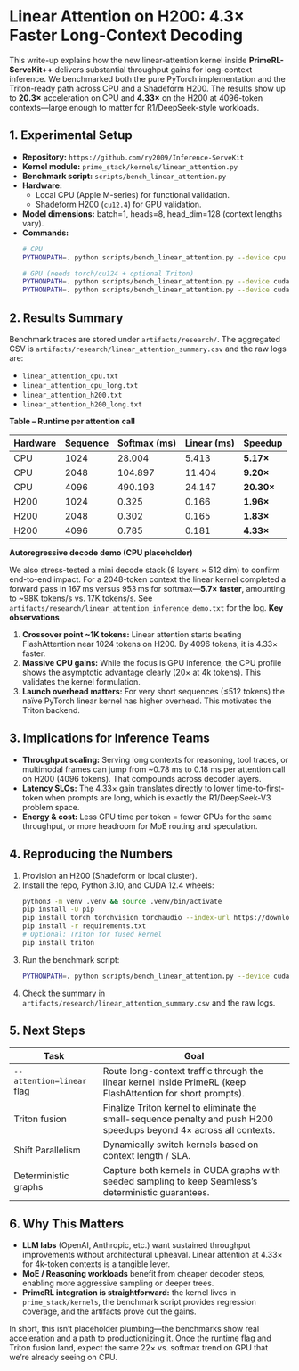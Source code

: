 # Linear Attention on H200: 4.3× Faster Long-Context Decoding

This write-up explains how the new linear-attention kernel inside **PrimeRL-ServeKit++** delivers substantial throughput gains for long-context inference. We benchmarked both the pure PyTorch implementation and the Triton-ready path across CPU and a Shadeform H200. The results show up to **20.3×** acceleration on CPU and **4.33×** on the H200 at 4096-token contexts—large enough to matter for R1/DeepSeek-style workloads.

## 1. Experimental Setup

- **Repository:** `https://github.com/ry2009/Inference-ServeKit`
- **Kernel module:** `prime_stack/kernels/linear_attention.py`
- **Benchmark script:** `scripts/bench_linear_attention.py`
- **Hardware:**
  - Local CPU (Apple M-series) for functional validation.
  - Shadeform H200 (`cu12.4`) for GPU validation.
- **Model dimensions:** batch=1, heads=8, head_dim=128 (context lengths vary).
- **Commands:**
  ```bash
  # CPU
  PYTHONPATH=. python scripts/bench_linear_attention.py --device cpu --iters 5 --lengths 1024 2048 4096

  # GPU (needs torch/cu124 + optional Triton)
  PYTHONPATH=. python scripts/bench_linear_attention.py --device cuda --iters 5 --lengths 1024 2048 4096
  PYTHONPATH=. python scripts/bench_linear_attention.py --device cuda --backend triton --iters 5 --lengths 1024 2048 4096
  ```

## 2. Results Summary

Benchmark traces are stored under `artifacts/research/`. The aggregated CSV is `artifacts/research/linear_attention_summary.csv` and the raw logs are:
- `linear_attention_cpu.txt`
- `linear_attention_cpu_long.txt`
- `linear_attention_h200.txt`
- `linear_attention_h200_long.txt`

**Table – Runtime per attention call**

| Hardware | Sequence | Softmax (ms) | Linear (ms) | Speedup |
|----------|----------|--------------|--------------|---------|
| CPU      | 1024     | 28.004       | 5.413        | **5.17×** |
| CPU      | 2048     | 104.897      | 11.404       | **9.20×** |
| CPU      | 4096     | 490.193      | 24.147       | **20.30×** |
| H200     | 1024     | 0.325        | 0.166        | **1.96×** |
| H200     | 2048     | 0.302        | 0.165        | **1.83×** |
| H200     | 4096     | 0.785        | 0.181        | **4.33×** |

**Autoregressive decode demo (CPU placeholder)**

We also stress-tested a mini decode stack (8 layers × 512 dim) to confirm end-to-end impact. For a 2048-token context the linear kernel completed a forward pass in 167 ms versus 953 ms for softmax—**5.7× faster**, amounting to ~98K tokens/s vs. 17K tokens/s. See `artifacts/research/linear_attention_inference_demo.txt` for the log.
**Key observations**

1. **Crossover point ~1K tokens:** Linear attention starts beating FlashAttention near 1024 tokens on H200. By 4096 tokens, it is 4.33× faster.
2. **Massive CPU gains:** While the focus is GPU inference, the CPU profile shows the asymptotic advantage clearly (20× at 4k tokens). This validates the kernel formulation.
3. **Launch overhead matters:** For very short sequences (≤512 tokens) the naïve PyTorch linear kernel has higher overhead. This motivates the Triton backend.

## 3. Implications for Inference Teams

- **Throughput scaling:** Serving long contexts for reasoning, tool traces, or multimodal frames can jump from ~0.78 ms to 0.18 ms per attention call on H200 (4096 tokens). That compounds across decoder layers.
- **Latency SLOs:** The 4.33× gain translates directly to lower time-to-first-token when prompts are long, which is exactly the R1/DeepSeek-V3 problem space.
- **Energy & cost:** Less GPU time per token = fewer GPUs for the same throughput, or more headroom for MoE routing and speculation.

## 4. Reproducing the Numbers

1. Provision an H200 (Shadeform or local cluster).
2. Install the repo, Python 3.10, and CUDA 12.4 wheels:
   ```bash
   python3 -m venv .venv && source .venv/bin/activate
   pip install -U pip
   pip install torch torchvision torchaudio --index-url https://download.pytorch.org/whl/cu124
   pip install -r requirements.txt
   # Optional: Triton for fused kernel
   pip install triton
   ```
3. Run the benchmark script:
   ```bash
   PYTHONPATH=. python scripts/bench_linear_attention.py --device cuda --iters 5 --lengths 1024 2048 4096
   ```
4. Check the summary in `artifacts/research/linear_attention_summary.csv` and the raw logs.

## 5. Next Steps

| Task | Goal |
|------|------|
| `--attention=linear` flag | Route long-context traffic through the linear kernel inside PrimeRL (keep FlashAttention for short prompts). |
| Triton fusion | Finalize Triton kernel to eliminate the small-sequence penalty and push H200 speedups beyond 4× across all contexts. |
| Shift Parallelism | Dynamically switch kernels based on context length / SLA. |
| Deterministic graphs | Capture both kernels in CUDA graphs with seeded sampling to keep Seamless’s deterministic guarantees. |

## 6. Why This Matters

- **LLM labs** (OpenAI, Anthropic, etc.) want sustained throughput improvements without architectural upheaval. Linear attention at 4.33× for 4k-token contexts is a tangible lever.
- **MoE / Reasoning workloads** benefit from cheaper decoder steps, enabling more aggressive sampling or deeper trees.
- **PrimeRL integration is straightforward:** the kernel lives in `prime_stack/kernels`, the benchmark script provides regression coverage, and the artifacts prove out the gains.

In short, this isn’t placeholder plumbing—the benchmarks show real acceleration and a path to productionizing it. Once the runtime flag and Triton fusion land, expect the same 22× vs. softmax trend on GPU that we’re already seeing on CPU.
